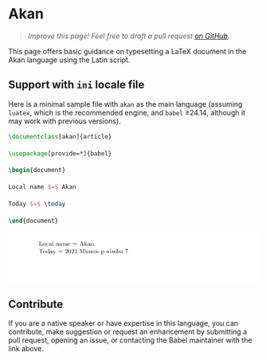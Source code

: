 # Akan

<blockquote>
  <p><em>Improve this page! Feel free to draft a pull request <a href="https://github.com/latex3/babel/tree/docs/docs">on GitHub</a>.</em></p>
</blockquote>

This page offers basic guidance on typesetting a LaTeX document in the
Akan language using the Latin script.

## Support with `ini` locale file

Here is a minimal sample file with `akan` as the main language
(assuming `luatex`, which is the recommended engine, and `babel` ≥24.14,
although it may work with previous versions).

```tex
\documentclass[akan]{article}

\usepackage[provide=*]{babel}

\begin{document}

Local name $=$ Akan

Today $=$ \today

\end{document}
```

![](../media/locale-akan.png)

## Contribute

If you are a native speaker or have expertise in this language, you can
contribute, make suggestion or request an enhancement by submitting a
pull request, opening an issue, or contacting the Babel maintainer with
the link above.
